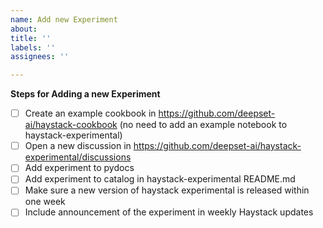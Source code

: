 ```yaml
---
name: Add new Experiment
about: 
title: ''
labels: ''
assignees: ''

---
```


**Steps for Adding a new Experiment**
- [ ] Create an example cookbook in https://github.com/deepset-ai/haystack-cookbook (no need to add an example notebook to haystack-experimental)
- [ ] Open a new discussion in https://github.com/deepset-ai/haystack-experimental/discussions
- [ ] Add experiment to pydocs
- [ ] Add experiment to catalog in haystack-experimental README.md
- [ ] Make sure a new version of haystack experimental is released within one week
- [ ] Include announcement of the experiment in weekly Haystack updates
